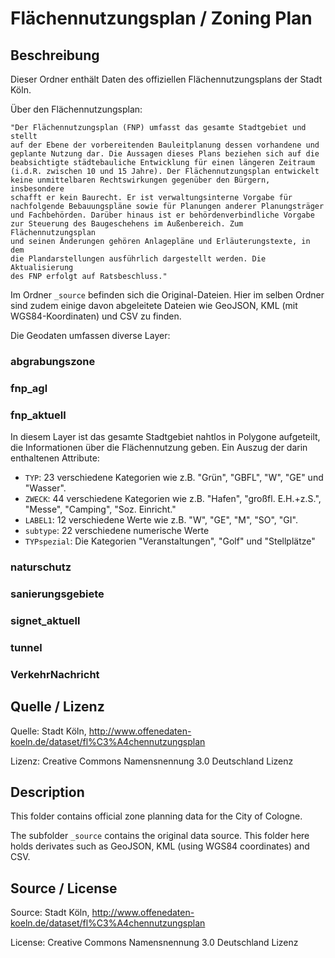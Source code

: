 Flächennutzungsplan / Zoning Plan
=================================

## Beschreibung

Dieser Ordner enthält Daten des offiziellen Flächennutzungsplans der Stadt Köln.

Über den Flächennutzungsplan:

	"Der Flächennutzungsplan (FNP) umfasst das gesamte Stadtgebiet und stellt
	auf der Ebene der vorbereitenden Bauleitplanung dessen vorhandene und
	geplante Nutzung dar. Die Aussagen dieses Plans beziehen sich auf die
	beabsichtigte städtebauliche Entwicklung für einen längeren Zeitraum
	(i.d.R. zwischen 10 und 15 Jahre). Der Flächennutzungsplan entwickelt
	keine unmittelbaren Rechtswirkungen gegenüber den Bürgern, insbesondere
	schafft er kein Baurecht. Er ist verwaltungsinterne Vorgabe für
	nachfolgende Bebauungspläne sowie für Planungen anderer Planungsträger
	und Fachbehörden. Darüber hinaus ist er behördenverbindliche Vorgabe
	zur Steuerung des Baugeschehens im Außenbereich. Zum Flächennutzungsplan
	und seinen Änderungen gehören Anlagepläne und Erläuterungstexte, in dem
	die Plandarstellungen ausführlich dargestellt werden. Die Aktualisierung
	des FNP erfolgt auf Ratsbeschluss."

Im Ordner `_source` befinden sich die Original-Dateien. Hier im selben Ordner sind zudem einige davon abgeleitete Dateien wie GeoJSON, KML (mit WGS84-Koordinaten) und CSV zu finden.

Die Geodaten umfassen diverse Layer:

### abgrabungszone

### fnp_agl

### fnp_aktuell

In diesem Layer ist das gesamte Stadtgebiet nahtlos in Polygone aufgeteilt, die Informationen über die Flächennutzung geben. Ein Auszug der darin enthaltenen Attribute:

* `TYP`: 23 verschiedene Kategorien wie z.B. "Grün", "GBFL", "W", "GE" und "Wasser".
* `ZWECK`: 44 verschiedene Kategorien wie z.B. "Hafen", "großfl. E.H.+z.S.", "Messe", "Camping", "Soz. Einricht."
* `LABEL1`: 12 verschiedene Werte wie z.B. "W", "GE", "M", "SO", "GI".
* `subtype`: 22 verschiedene numerische Werte
* `TYPspezial`: Die Kategorien "Veranstaltungen", "Golf" und "Stellplätze"


### naturschutz

### sanierungsgebiete

### signet_aktuell

### tunnel

### VerkehrNachricht


## Quelle / Lizenz

Quelle: Stadt Köln, http://www.offenedaten-koeln.de/dataset/fl%C3%A4chennutzungsplan

Lizenz: Creative Commons Namensnennung 3.0 Deutschland Lizenz

## Description

This folder contains official zone planning data for the City of Cologne.

The subfolder `_source` contains the original data source. This folder here holds derivates such as GeoJSON, KML (using WGS84 coordinates) and CSV.

## Source / License

Source: Stadt Köln, http://www.offenedaten-koeln.de/dataset/fl%C3%A4chennutzungsplan

License: Creative Commons Namensnennung 3.0 Deutschland Lizenz